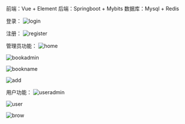 前端：Vue + Element
后端：Springboot + Mybits 
数据库：Mysql + Redis 
  
登录：
![login](https://github.com/user-attachments/assets/34161e2f-259b-4498-8073-808677b38e19)

注册：
![register](https://github.com/user-attachments/assets/e0b7f38d-5e23-43d4-b99b-618e0d6df477)

管理员功能：
![home](https://github.com/user-attachments/assets/2779fb64-9a1a-4178-a98d-edd8ffc3332b)

![bookadmin](https://github.com/user-attachments/assets/1142195c-10ec-4e51-bb41-b8a75d202a12)

![bookname](https://github.com/user-attachments/assets/3f8a9194-b805-4174-8939-8bb52a5bdacb)

![add](https://github.com/user-attachments/assets/ca88808a-2c3a-433e-a465-4660093a43b1)

用户功能：
![useradmin](https://github.com/user-attachments/assets/21297a83-e82a-4d11-96f7-b48f4cdba1f6)

![user](https://github.com/user-attachments/assets/e124a085-aed5-47d2-b894-b3c64bc51b36)

![brow](https://github.com/user-attachments/assets/6cc2b7db-7c3a-4fba-ab43-1beb9eb046fa)
